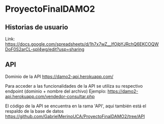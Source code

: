 # ProyectoFinalDAMO2

## Historias de usuario

Link: https://docs.google.com/spreadsheets/d/1h7x7wZ__lfOjbYJRchQ6EKCOQWDoF0S2arCL-spl4wg/edit?usp=sharing

## API

Dominio de la API https://damo2-api.herokuapp.com/

Para acceder a las funcionalidades de la API se utiliza su respectivo endpoint (dominio + nombre del archivo)
Ejemplo: https://damo2-api.herokuapp.com/vendedor-consultar.php

El código de la API se encuentra en la rama 'API', aqui también está el respaldo de la base de datos
https://github.com/GabrielMerinoUCA/ProyectoFinalDAMO2/tree/API
